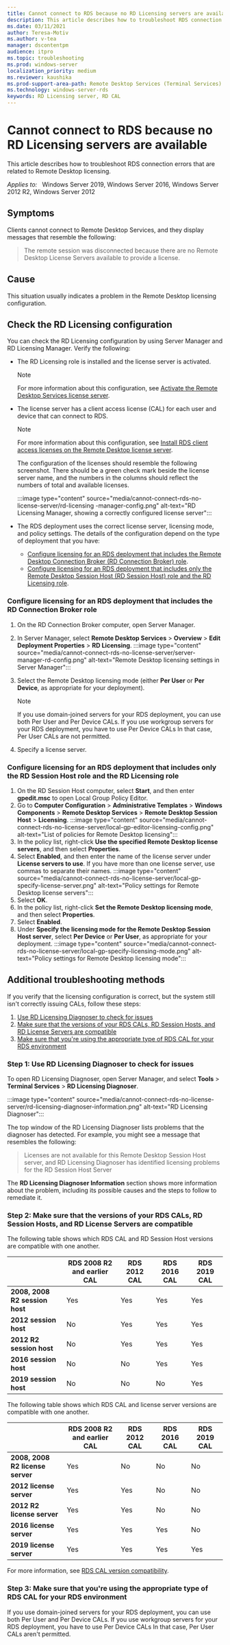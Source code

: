 ```yaml
---
title: Cannot connect to RDS because no RD Licensing servers are available
description: This article describes how to troubleshoot RDS connection errors that are related to Remote Desktop licensing.
ms.date: 03/11/2021
author: Teresa-Motiv
ms.author: v-tea
manager: dscontentpm
audience: itpro
ms.topic: troubleshooting
ms.prod: windows-server
localization_priority: medium
ms.reviewer: kaushika
ms.prod-support-area-path: Remote Desktop Services (Terminal Services) licensing
ms.technology: windows-server-rds
keywords: RD Licensing server, RD CAL
---
```


# Cannot connect to RDS because no RD Licensing servers are available

This article describes how to troubleshoot RDS connection errors that are related to Remote Desktop licensing.

_Applies to:_ &nbsp; Windows Server 2019, Windows Server 2016, Windows Server 2012 R2, Windows Server 2012

## Symptoms

Clients cannot connect to Remote Desktop Services, and they display messages that resemble the following:

> The remote session was disconnected because there are no Remote Desktop License Servers available to provide a license.

## Cause

This situation usually indicates a problem in the Remote Desktop licensing configuration.

## Check the RD Licensing configuration

You can check the RD Licensing configuration by using Server Manager and RD Licensing Manager. Verify the following:

- The RD Licensing role is installed and the license server is activated.  

   > [!NOTE]  
   > For more information about this configuration, see [Activate the Remote Desktop Services license server](/windows-server/remote/remote-desktop-services/rds-activate-license-server).  

- The license server has a client access license (CAL) for each user and device that can connect to RDS.
  
   > [!NOTE]  
   > For more information about this configuration, see [Install RDS client access licenses on the Remote Desktop license server](/windows-server/remote/remote-desktop-services/rds-install-cals).  

   The configuration of the licenses should resemble the following screenshot. There should be a green check mark beside the license server name, and the numbers in the columns should reflect the numbers of total and available licenses.

   :::image type="content" source="media/cannot-connect-rds-no-license-server/rd-licensing -manager-config.png" alt-text="RD Licensing Manager, showing a correctly configured license server":::

- The RDS deployment uses the correct license server, licensing mode, and policy settings. The details of the configuration depend on the type of deployment that you have:

  - [Configure licensing for an RDS deployment that includes the Remote Desktop Connection Broker (RD Connection Broker) role](#rdcb).
  - [Configure licensing for an RDS deployment that includes only the Remote Desktop Session Host (RD Session Host) role and the RD Licensing role](#nordcb).

### <a id=rdcb></a>Configure licensing for an RDS deployment that includes the RD Connection Broker role

1. On the RD Connection Broker computer, open Server Manager.
2. In Server Manager, select **Remote Desktop Services** > **Overview** > **Edit Deployment Properties** > **RD Licensing**.
   :::image type="content" source="media/cannot-connect-rds-no-license-server/server-manager-rd-config.png" alt-text="Remote Desktop licensing settings in Server Manager":::
3. Select the Remote Desktop licensing mode (either **Per User** or  **Per Device**, as appropriate for your deployment).

   > [!NOTE]  
   > If you use domain-joined servers for your RDS deployment, you can use both Per User and Per Device CALs. If you use workgroup servers for your RDS deployment, you have to use Per Device CALs In that case, Per User CALs are not permitted.
4. Specify a license server.

### <a id=nordcb></a>Configure licensing for an RDS deployment that includes only the RD Session Host role and the RD Licensing role

1. On the RD Session Host computer, select **Start**, and then enter **gpedit.msc** to open Local Group Policy Editor.
2. Go to **Computer Configuration** > **Administrative Templates** > **Windows Components** > **Remote Desktop Services** > **Remote Desktop Session Host** > **Licensing**.
   :::image type="content" source="media/cannot-connect-rds-no-license-server/local-gp-editor-licensing-config.png" alt-text="List of policies for Remote Desktop licensing":::
3. In the policy list, right-click **Use the specified Remote Desktop license servers**, and then select **Properties**.
4. Select **Enabled**, and then enter the name of the license server under **License servers to use**. If you have more than one license server, use commas to separate their names.
   :::image type="content" source="media/cannot-connect-rds-no-license-server/local-gp-specify-license-server.png" alt-text="Policy settings for Remote Desktop license servers":::
5. Select **OK**.  
6. In the policy list, right-click **Set the Remote Desktop licensing mode**, and then select **Properties**.
7. Select **Enabled**.
8. Under **Specify the licensing mode for the Remote Desktop Session Host server**, select **Per Device** or **Per User**, as appropriate for your deployment.
   :::image type="content" source="media/cannot-connect-rds-no-license-server/local-gp-specify-licensing-mode.png" alt-text="Policy settings for Remote Desktop licensing mode":::

## Additional troubleshooting methods

If you verify that the licensing configuration is correct, but the system still isn't correctly issuing CALs, follow these steps:

1. [Use RD Licensing Diagnoser to check for issues](#extra1)
2. [Make sure that the versions of your RDS CALs, RD Session Hosts, and RD License Servers are compatible](#extra2)
3. [Make sure that you're using the appropriate type of RDS CAL for your RDS environment](#extra3)

### <a id="extra1"></a>Step 1: Use RD Licensing Diagnoser to check for issues

To open RD Licensing Diagnoser, open Server Manager, and select **Tools** > **Terminal Services** > **RD Licensing Diagnoser**.

:::image type="content" source="media/cannot-connect-rds-no-license-server/rd-licensing-diagnoser-information.png" alt-text="RD Licensing Diagnoser":::

The top window of the RD Licensing Diagnoser lists problems that the diagnoser has detected. For example, you might see a message that resembles the following:

> Licenses are not available for this Remote Desktop Session Host server, and RD Licensing Diagnoser has identified licensing problems for the RD Session Host Server

The **RD Licensing Diagnoser Information** section shows more information about the problem, including its possible causes and the steps to follow to remediate it.

### <a id="extra2"></a>Step 2: Make sure that the versions of your RDS CALs, RD Session Hosts, and RD License Servers are compatible

The following table shows which RDS CAL and RD Session Host versions are compatible with one another.

| |RDS 2008 R2 and earlier CAL |RDS 2012 CAL |RDS 2016 CAL |RDS 2019 CAL |
| --- | --- | --- | --- | --- |
|**2008, 2008 R2 session host** |Yes |Yes |Yes |Yes |
|**2012 session host** |No |Yes |Yes |Yes |
|**2012 R2 session host** |No |Yes |Yes |Yes |
|**2016 session host** |No |No |Yes |Yes |
|**2019 session host** |No |No |No |Yes |

The following table shows which RDS CAL and license server versions are compatible with one another.

| |RDS 2008 R2 and earlier CAL |RDS 2012 CAL |RDS 2016 CAL |RDS 2019 CAL |
| --- | --- | --- | --- | --- |
|**2008, 2008 R2 license server** |Yes |No |No |No |
|**2012 license server** |Yes |Yes |No |No |
|**2012 R2 license server** |Yes |Yes |No |No |
|**2016 license server** |Yes |Yes |Yes |No |
|**2019 license server** |Yes |Yes |Yes |Yes |

For more information, see [RDS CAL version compatibility](/windows-server/remote/remote-desktop-services/rds-client-access-license#rds-cal-version-compatibility).

### <a id="extra3"></a>Step 3: Make sure that you're using the appropriate type of RDS CAL for your RDS environment

If you use domain-joined servers for your RDS deployment, you can use both Per User and Per Device CALs. If you use workgroup servers for your RDS deployment, you have to use Per Device CALs In that case, Per User CALs aren't permitted.

